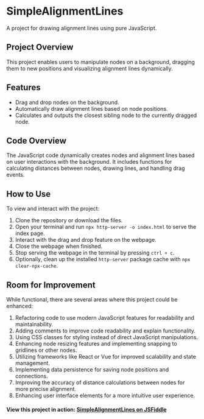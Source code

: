 # SimpleAlignmentLines

A project for drawing alignment lines using pure JavaScript.

## Project Overview

This project enables users to manipulate nodes on a background, dragging them to new positions and visualizing alignment lines dynamically.

## Features

- Drag and drop nodes on the background.
- Automatically draw alignment lines based on node positions.
- Calculates and outputs the closest sibling node to the currently dragged node.

## Code Overview

The JavaScript code dynamically creates nodes and alignment lines based on user interactions with the background. It includes functions for calculating distances between nodes, drawing lines, and handling drag events.

## How to Use

To view and interact with the project:

1. Clone the repository or download the files.
2. Open your terminal and run `npx http-server -o index.html` to serve the index page.
3. Interact with the drag and drop feature on the webpage.
4. Close the webpage when finished.
5. Stop serving the webpage in the terminal by pressing `ctrl + c`.
6. Optionally, clean up the installed `http-server` package cache with `npx clear-npx-cache`.

## Room for Improvement

While functional, there are several areas where this project could be enhanced:

1. Refactoring code to use modern JavaScript features for readability and maintainability.
2. Adding comments to improve code readability and explain functionality.
3. Using CSS classes for styling instead of direct JavaScript manipulations.
4. Enhancing node resizing features and implementing snapping to gridlines or other nodes.
5. Utilizing frameworks like React or Vue for improved scalability and state management.
6. Implementing data persistence for saving node positions and connections.
7. Improving the accuracy of distance calculations between nodes for more precise alignment.
8. Enhancing user interface elements for a more intuitive user experience.

#### View this project in action: [SimpleAlignmentLines on JSFiddle](https://jsfiddle.net/KeanNengLim/0od5txaj/)
